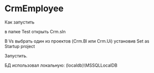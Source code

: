 # CrmEmployee

Как запустить

в папке Test открыть Crm.sln

В Vs выбрать один из проектов (Crm.Bl или Crm.Ui) установив Set as Startup project

Запустить.

БД использовал локальную: (localdb)\MSSQLLocalDB

